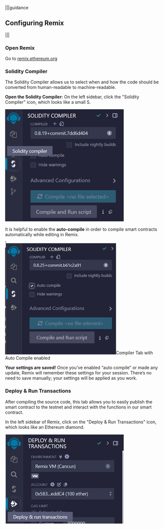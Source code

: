 |||guidance

## Configuring Remix

|||


### Open Remix

Go to [remix.ethereum.org](https://remix.ethereum.org/) 

### Solidity Compiler

The Solidity Compiler allows us to select when and how the code should be converted from human-readable to machine-readable. 

**Open the Solidity Compiler:** On the left sidebar, click the "Solidity Compiler" icon, which looks like a small S.

![](.guides/img/03/image3.png)

It is helpful to enable the **auto-compile** in order to compile smart contracts automatically while editing in Remix.

![](.guides/img/03/image4.png)Compiler Tab with Auto Compile enabled

**Your settings are saved\!** Once you’ve enabled “auto compile” or made any update, Remix will remember these settings for your session. There’s no need to save manually; your settings will be applied as you work.

### Deploy & Run Transactions

After compiling the source code, this tab allows you to easily publish the smart contract to the testnet and interact with the functions in our smart contract.

In the left sidebar of Remix, click on the "Deploy & Run Transactions" icon, which looks like an Ethereum diamond.

![](.guides/img/03/image5.png)
